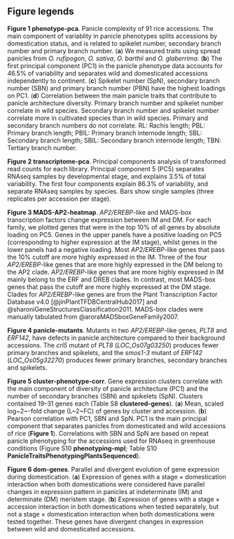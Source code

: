 ## Figure legends

**Figure 1 phenotype-pca**.
Panicle complexity of 91 rice accessions.
The main component of variablity in panicle phenotypes splits accessions by domestication status, and is related to spikelet number, secondary branch number and primary branch number.
(**a**) We measured traits using spread panicles from *O. rufipogon*, *O. sativa*, *O. barthii* and *O. glaberrima*.
(**b**) The first principal component (PC1) in the panicle phenotype data accounts for 46.5% of variability and separates wild and domesticated accessions independently to continent.
(**c**) Spikelet number (SpN), secondary branch number (SBN) and primary branch number (PBN) have the highest loadings on PC1.
(**d**) Correlation between the main panicle traits that contribute to panicle architecture diversity.
Primary branch number and spikelet number correlate in wild species.
Secondary branch number and spikelet number correlate more in cultivated species than in wild species.
Primary and secondary branch numbers do not correlate.
RL: Rachis length; PBL: Primary branch length; PBIL: Primary branch internode length; SBL: Secondary branch length; SBIL: Secondary branch internode length; TBN: Tertiary branch number.

**Figure 2 transcriptome-pca**.
Principal components analysis of transformed read counts for each library.
Principal component 5 (PC5) separates RNAseq samples by developmental stage, and explains 3.5% of total variability.
The first four components explain 86.3% of variability, and separate RNAseq samples by species.
Bars show single samples (three replicates per accession per stage).

**Figure 3 MADS-AP2-heatmap**.
*AP2/EREBP*-like and MADS-box transcription factors change expression between IM and DM.
For each family, we plotted genes that were in the top 10% of all genes by absolute loading on PC5.
Genes in the upper panels have a positive loading on PC5 (corresponding to higher expression at the IM stage), whilst genes in the lower panels had a negative loading.
Most *AP2/EREBP*-like genes that pass the 10% cutoff are more highly expressed in the IM.
Three of the four *AP2/EREBP*-like genes that are more highly expressed in the DM belong to the AP2 clade.
*AP2/EREBP*-like genes that are more highly expressed in IM mainly belong to the ERF and DREB clades.
In contrast, most MADS-box genes that pass the cutoff are more highly expressed at the DM stage.
Clades for *AP2/EREBP*-like genes are from the Plant Transcription Factor Database v4.0 [@jinPlantTFDBCentralHub2017] and @sharoniGeneStructuresClassification2011.
MADS-box clades were manually tabulated from @aroraMADSboxGeneFamily2007.

**Figure 4 panicle-mutants**.
Mutants in two *AP2/EREBP*-like genes, *PLT8* and *ERF142*, have defects in panicle architecture compared to their background accessions.
The *crl5* mutant of *PLT8* (*LOC_Os07g03250*) produces fewer primary branches and spikelets, and the *smos1-3* mutant of *ERF142* (*LOC_Os05g32270*) produces fewer primary branches, secondary branches and spikelets.

**Figure 5 cluster-phenotype-corr**.
Gene expression clusters correlate with the main component of diversity of panicle architecture (PC1) and the number of secondary branches (SBN) and spikelets (SpN).
Clusters contained 19–31 genes each (Table S8 **clustered-genes**).
(**a**) Mean, scaled log~2~-fold change (L~2~FC) of genes by cluster and accession.
(**b**) Pearson correlation with PC1, SBN and SpN.
PC1 is the main principal component that separates panicles from domesticated and wild accessions of rice (**Figure 1**).
Correlations with SBN and SpN are based on repeat panicle phenotyping for the accessions used for RNAseq in greenhouse conditions (Figure S10 **phenotyping-mpl**; Table S10 **PanicleTraitsPhenotypingPlantsSequenced**).

**Figure 6 dom-genes**.
Parallel and divergent evolution of gene expression during domestication.
(**a**) Expression of genes with a stage × domestication interaction when both domestications were considered have parallel changes in expression pattern in panicles at indeterminate (IM) and determinate (DM) meristem stage.
(**b**) Expression of genes with a stage × accession interaction in both domestications when tested separately, but not a stage × domestication interaction when both domestications were tested together.
These genes have divergent changes in expression between wild and domesticated accessions.
